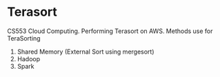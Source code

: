 # Terasort
CS553 Cloud Computing. Performing Terasort on AWS.
Methods use for TeraSorting
1. Shared Memory (External Sort using mergesort)
2. Hadoop
3. Spark
